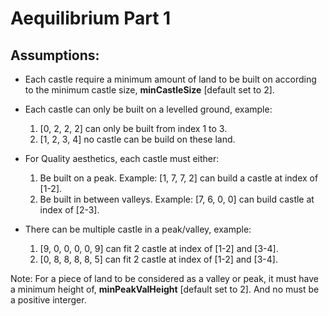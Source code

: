 # Aequilibrium Part 1

## Assumptions: 
  
* Each castle require a minimum amount of land to be built on according to the minimum castle size, **minCastleSize** [default set to 2].

* Each castle can only be built on a levelled ground, example:

	1. [0, 2, 2, 2] can only be built from index 1 to 3.
	2. [1, 2, 3, 4] no castle can be build on these land.

* For Quality aesthetics, each castle must either:
		
	1. Be built on a peak. Example: [1, 7, 7, 2] can build a castle at index of [1-2].
	2. Be built in between valleys. Example: [7, 6, 0, 0] can build castle at index of [2-3].

* There can be multiple castle in a peak/valley, example:

	1. [9, 0, 0, 0, 0, 9] can fit 2 castle at index of [1-2] and [3-4].
	2. [0, 8, 8, 8, 8, 5] can fit 2 castle at index of [1-2] and [3-4].

Note: For a piece of land to be considered as a valley or peak, it must have a minimum height of, **minPeakValHeight** [default set to 2]. And no must be a positive interger.
